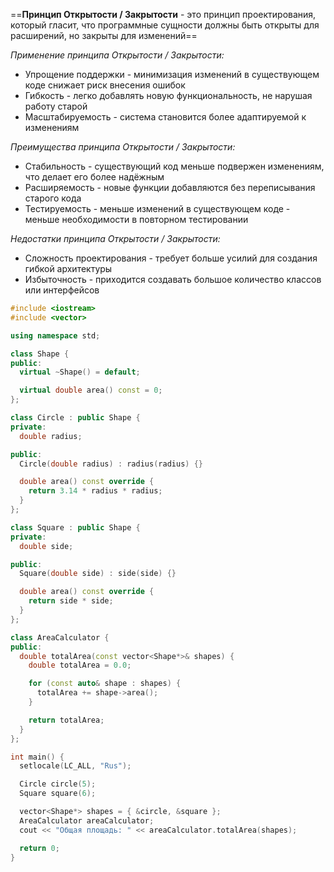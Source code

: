 ==**Принцип Открытости / Закрытости** - это принцип проектирования, который гласит, что программные сущности должны быть открыты для расширений, но закрыты для изменений==

*Применение принципа Открытости / Закрытости:*
* Упрощение поддержки - минимизация изменений в существующем коде снижает риск внесения ошибок
* Гибкость - легко добавлять новую функциональность, не нарушая работу старой
* Масштабируемость - система становится более адаптируемой к изменениям

*Преимущества принципа Открытости / Закрытости:*
* Стабильность - существующий код меньше подвержен изменениям, что делает его более надёжным
* Расширяемость - новые функции добавляются без переписывания старого кода
* Тестируемость - меньше изменений в существующем коде - меньше необходимости в повторном тестировании

*Недостатки принципа Открытости / Закрытости:*
* Сложность проектирования - требует больше усилий для создания гибкой архитектуры
* Избыточность - приходится создавать большое количество классов или интерфейсов

```cpp
#include <iostream>
#include <vector>

using namespace std;

class Shape {
public:
  virtual ~Shape() = default;

  virtual double area() const = 0;
};

class Circle : public Shape {
private:
  double radius;

public:
  Circle(double radius) : radius(radius) {}

  double area() const override {
    return 3.14 * radius * radius;
  }
};

class Square : public Shape {
private:
  double side;

public:
  Square(double side) : side(side) {}

  double area() const override {
    return side * side;
  }
};

class AreaCalculator {
public:
  double totalArea(const vector<Shape*>& shapes) {
    double totalArea = 0.0;

    for (const auto& shape : shapes) {
      totalArea += shape->area();
    }

    return totalArea;
  }
};

int main() {
  setlocale(LC_ALL, "Rus");

  Circle circle(5);
  Square square(6);

  vector<Shape*> shapes = { &circle, &square };
  AreaCalculator areaCalculator;
  cout << "Общая площадь: " << areaCalculator.totalArea(shapes);

  return 0;
}

```